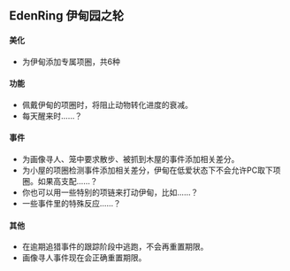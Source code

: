 ## EdenRing 伊甸园之轮

#### 美化
* 为伊甸添加专属项圈，共6种

#### 功能
* 佩戴伊甸的项圈时，将阻止动物转化进度的衰减。
* 每天醒来时……？

#### 事件
* 为画像寻人、笼中要求散步、被抓到木屋的事件添加相关差分。
* 为小屋的项圈检测事件添加相关差分，伊甸在低爱状态下不会允许PC取下项圈。如果高支配……？
* 你也可以用一些特别的项链来打动伊甸，比如……？
* 一些事件里的特殊反应……？

#### 其他

* 在逾期追猎事件的跟踪阶段中逃跑，不会再重置期限。
* 画像寻人事件现在会正确重置期限。
